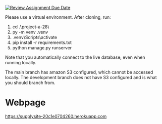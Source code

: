 [![Review Assignment Due Date](https://classroom.github.com/assets/deadline-readme-button-22041afd0340ce965d47ae6ef1cefeee28c7c493a6346c4f15d667ab976d596c.svg)](https://classroom.github.com/a/hLqvXyMi)

Please use a virtual environment. After cloning, run:
1. cd .\project-a-28\
2. py -m venv .venv
3. .venv\Scripts\activate
4. pip install -r requirements.txt
5. python manage.py runserver

Note that you automatically connect to the live database, even when running locally.

The main branch has amazon S3 configured, which cannot be accessed locally.
The development branch does not have S3 configured and is what you should branch from.

# Webpage
https://supplysite-20c1e0704260.herokuapp.com

